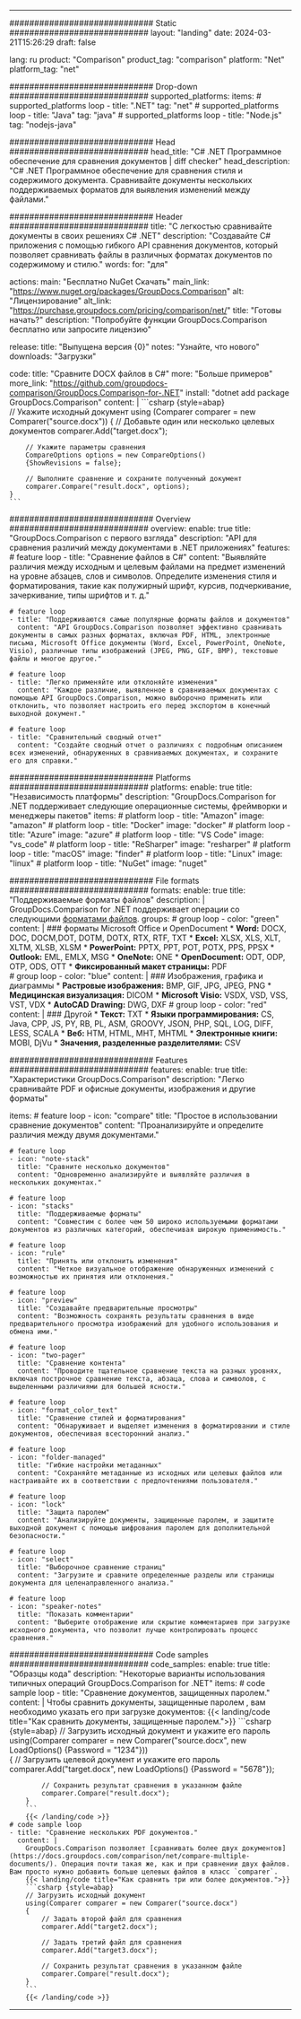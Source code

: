 
---
############################# Static ############################
layout: "landing"
date: 2024-03-21T15:26:29
draft: false

lang: ru
product: "Comparison"
product_tag: "comparison"
platform: "Net"
platform_tag: "net"

############################# Drop-down ############################
supported_platforms:
  items:
    # supported_platforms loop
    - title: ".NET"
      tag: "net"
    # supported_platforms loop
    - title: "Java"
      tag: "java"
    # supported_platforms loop
    - title: "Node.js"
      tag: "nodejs-java"

############################# Head ############################
head_title: "C# .NET Программное обеспечение для сравнения документов | diff checker"
head_description: "C# .NET Программное обеспечение для сравнения стиля и содержимого документа. Сравнивайте документы нескольких поддерживаемых форматов для выявления изменений между файлами."

############################# Header ############################
title: "С легкостью сравнивайте документы в своих решениях C# .NET"
description: "Создавайте C# приложения с помощью гибкого API сравнения документов, который позволяет сравнивать файлы в различных форматах документов по содержимому и стилю."
words:
  for: "для"

actions:
  main: "Бесплатно NuGet Скачать"
  main_link: "https://www.nuget.org/packages/GroupDocs.Comparison"
  alt: "Лицензирование"
  alt_link: "https://purchase.groupdocs.com/pricing/comparison/net/"
  title: "Готовы начать?"
  description: "Попробуйте функции GroupDocs.Comparison бесплатно или запросите лицензию"

release:
  title: "Выпущена версия {0}"
  notes: "Узнайте, что нового"
  downloads: "Загрузки"

code:
  title: "Сравните DOCX файлов в C#"
  more: "Больше примеров"
  more_link: "https://github.com/groupdocs-comparison/GroupDocs.Comparison-for-.NET"
  install: "dotnet add package GroupDocs.Comparison"
  content: |
    ```csharp {style=abap}   
    // Укажите исходный документ
    using (Comparer comparer = new Comparer("source.docx"))
    {
        // Добавьте один или несколько целевых документов
        comparer.Add("target.docx");

        // Укажите параметры сравнения
        CompareOptions options = new CompareOptions() 
        {ShowRevisions = false};

        // Выполните сравнение и сохраните полученный документ
        comparer.Compare("result.docx", options);
    }
    ```

############################# Overview ############################
overview:
  enable: true
  title: "GroupDocs.Comparison с первого взгляда"
  description: "API для сравнения различий между документами в .NET приложениях"
  features:
    # feature loop
    - title: "Сравнение файлов в C#"
      content: "Выявляйте различия между исходным и целевым файлами на предмет изменений на уровне абзацев, слов и символов. Определите изменения стиля и форматирования, такие как полужирный шрифт, курсив, подчеркивание, зачеркивание, типы шрифтов и т. д."

    # feature loop
    - title: "Поддерживаются самые популярные форматы файлов и документов"
      content: "API GroupDocs.Comparison позволяет эффективно сравнивать документы в самых разных форматах, включая PDF, HTML, электронные письма, Microsoft Office документы (Word, Excel, PowerPoint, OneNote, Visio), различные типы изображений (JPEG, PNG, GIF, BMP), текстовые файлы и многое другое."

    # feature loop
    - title: "Легко применяйте или отклоняйте изменения"
      content: "Каждое различие, выявленное в сравниваемых документах с помощью API GroupDocs.Comparison, можно выборочно применить или отклонить, что позволяет настроить его перед экспортом в конечный выходной документ."

    # feature loop
    - title: "Сравнительный сводный отчет"
      content: "Создайте сводный отчет о различиях с подробным описанием всех изменений, обнаруженных в сравниваемых документах, и сохраните его для справки."

############################# Platforms ############################
platforms:
  enable: true
  title: "Независимость платформы"
  description: "GroupDocs.Comparison for .NET поддерживает следующие операционные системы, фреймворки и менеджеры пакетов"
  items:
    # platform loop
    - title: "Amazon"
      image: "amazon"
    # platform loop
    - title: "Docker"
      image: "docker"
    # platform loop
    - title: "Azure"
      image: "azure"
    # platform loop
    - title: "VS Code"
      image: "vs_code"
    # platform loop
    - title: "ReSharper"
      image: "resharper"
    # platform loop
    - title: "macOS"
      image: "finder"
    # platform loop
    - title: "Linux"
      image: "linux"
    # platform loop
    - title: "NuGet"
      image: "nuget"

############################# File formats ############################
formats:
  enable: true
  title: "Поддерживаемые форматы файлов"
  description: |
    GroupDocs.Comparison for .NET поддерживает операции со следующими [форматами файлов](https://docs.groupdocs.com/comparison/net/supported-document-formats/).
  groups:
    # group loop
    - color: "green"
      content: |
        ### форматы Microsoft Office и OpenDocument
        * **Word:** DOCX, DOC, DOCM,DOT, DOTM, DOTX, RTX, RTF, TXT
        * **Excel:** XLSX, XLS, XLT, XLTM, XLSB, XLSM
        * **PowerPoint:** PPTX, PPT, POT, POTX, PPS, PPSX
        * **Outlook:** EML, EMLX, MSG
        * **OneNote:** ONE
        * **OpenDocument:** ODT, ODP, OTP, ODS, OTT
        * **Фиксированный макет страницы:** PDF        
    # group loop
    - color: "blue"
      content: |
        ### Изображения, графика и диаграммы
        * **Растровые изображения:** BMP, GIF, JPG, JPEG, PNG
        * **Медицинская визуализация:** DICOM
        * **Microsoft Visio:** VSDX, VSD, VSS, VST, VDX
        * **AutoCAD Drawing:** DWG, DXF
      # group loop
    - color: "red"
      content: |
        ### Другой
        * **Текст:** TXT
        * **Языки программирования:** CS, Java, CPP, JS, PY, RB, PL, ASM, GROOVY, JSON, PHP, SQL, LOG, DIFF, LESS, SCALA
        * **Веб:** HTM, HTML, MHT, MHTML
        * **Электронные книги:** MOBI, DjVu
        * **Значения, разделенные разделителями:** CSV

############################# Features ############################
features:
  enable: true
  title: "Характеристики GroupDocs.Comparison"
  description: "Легко сравнивайте PDF и офисные документы, изображения и другие форматы"

  items:
    # feature loop
    - icon: "compare"
      title: "Простое в использовании сравнение документов"
      content: "Проанализируйте и определите различия между двумя документами."

    # feature loop
    - icon: "note-stack"
      title: "Сравните несколько документов"
      content: "Одновременно анализируйте и выявляйте различия в нескольких документах."

    # feature loop
    - icon: "stacks"
      title: "Поддерживаемые форматы"
      content: "Совместим с более чем 50 широко используемыми форматами документов из различных категорий, обеспечивая широкую применимость."

    # feature loop
    - icon: "rule"
      title: "Принять или отклонить изменения"
      content: "Четкое визуальное отображение обнаруженных изменений с возможностью их принятия или отклонения."

    # feature loop
    - icon: "preview"
      title: "Создавайте предварительные просмотры"
      content: "Возможность сохранять результаты сравнения в виде предварительного просмотра изображений для удобного использования и обмена ими."

    # feature loop
    - icon: "two-pager"
      title: "Сравнение контента"
      content: "Проводите тщательное сравнение текста на разных уровнях, включая построчное сравнение текста, абзаца, слова и символов, с выделенными различиями для большей ясности."

    # feature loop
    - icon: "format_color_text"
      title: "Сравнение стилей и форматирования"
      content: "Обнаруживает и выделяет изменения в форматировании и стиле документов, обеспечивая всесторонний анализ."

    # feature loop
    - icon: "folder-managed"
      title: "Гибкие настройки метаданных"
      content: "Сохраняйте метаданные из исходных или целевых файлов или настраивайте их в соответствии с предпочтениями пользователя."

    # feature loop
    - icon: "lock"
      title: "Защита паролем"
      content: "Анализируйте документы, защищенные паролем, и защитите выходной документ с помощью шифрования паролем для дополнительной безопасности."

    # feature loop
    - icon: "select"
      title: "Выборочное сравнение страниц"
      content: "Загрузите и сравните определенные разделы или страницы документа для целенаправленного анализа."

    # feature loop
    - icon: "speaker-notes"
      title: "Показать комментарии"
      content: "Выберите отображение или скрытие комментариев при загрузке исходного документа, что позволит лучше контролировать процесс сравнения."

############################# Code samples ############################
code_samples:
  enable: true
  title: "Образцы кода"
  description: "Некоторые варианты использования типичных операций GroupDocs.Comparison for .NET"
  items:
    # code sample loop
    - title: "Сравнение документов, защищенных паролем."
      content: |
        Чтобы сравнить документы, защищенные паролем [](https://docs.groupdocs.com/comparison/net/load-password-protected-documents/), вам необходимо указать его при загрузке документов:
        {{< landing/code title="Как сравнить документы, защищенные паролем.">}}
        ```csharp {style=abap}
        // Загрузить исходный документ и укажите его пароль
        using(Comparer comparer = new Comparer("source.docx", new LoadOptions() {Password = "1234"}))  
        {
            // Загрузить целевой документ и укажите его пароль
            comparer.Add("target.docx", new LoadOptions() {Password = "5678"});

            // Сохранить результат сравнения в указанном файле
            comparer.Compare("result.docx");
        }
        ```
        {{< /landing/code >}}
    # code sample loop
    - title: "Сравнение нескольких PDF документов."
      content: |
        GroupDocs.Comparison позволяет [сравнивать более двух документов](https://docs.groupdocs.com/comparison/net/compare-multiple-documents/). Операция почти такая же, как и при сравнении двух файлов. Вам просто нужно добавить больше целевых файлов в класс `comparer`.
        {{< landing/code title="Как сравнить три или более документов.">}}
        ```csharp {style=abap}   
        // Загрузить исходный документ
        using(Comparer comparer = new Comparer("source.docx") 
        {
            // Задать второй файл для сравнения
            comparer.Add("target2.docx");
            
            // Задать третий файл для сравнения
            comparer.Add("target3.docx");
            
            // Сохранить результат сравнения в указанном файле
            comparer.Compare("result.docx");
        }
        ```
        {{< /landing/code >}}

---
